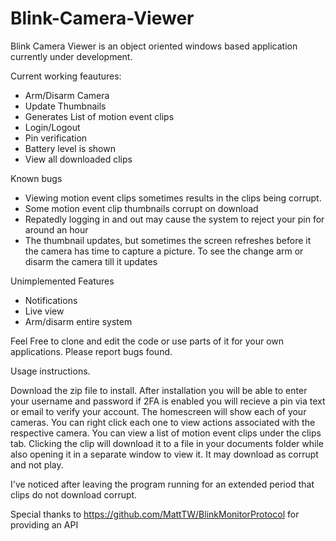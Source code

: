 # Blink-Camera-Viewer

Blink Camera Viewer is an object oriented windows based application currently under development.

Current working feautures:
- Arm/Disarm Camera
- Update Thumbnails
- Generates List of motion event clips
- Login/Logout
- Pin verification
- Battery level is shown
- View all downloaded clips

Known bugs
- Viewing motion event clips sometimes results in the clips being corrupt. 
- Some motion event clip thumbnails corrupt on download
- Repatedly logging in and out may cause the system to reject your pin for around an hour
- The thumbnail updates, but sometimes the screen refreshes before it the camera has time to capture a picture. To see the change arm or disarm the camera till it updates

Unimplemented Features
- Notifications
- Live view
- Arm/disarm entire system

Feel Free to clone and edit the code or use parts of it for your own applications. 
Please report bugs found.


Usage instructions.

Download the zip file to install.
After installation you will be able to enter your username and password if 2FA is enabled you will recieve a pin via text or email to verify your account. The homescreen will show each of your cameras. You can right click each one to view actions associated with the respective camera. You can view a list of motion event clips under the clips tab. Clicking the clip will download it to a file in your documents folder while also opening it in a separate window to view it. It may download as corrupt and not play.


I've noticed after leaving the program running for an extended period that clips do not download corrupt.


Special thanks to https://github.com/MattTW/BlinkMonitorProtocol for providing an API
